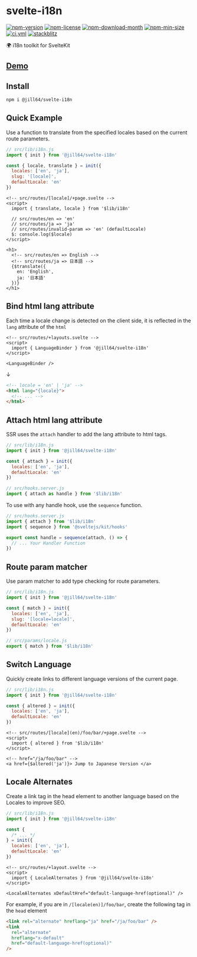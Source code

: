 <!----- BEGIN GHOST DOCS HEADER ----->

# svelte-i18n

[![npm-version](https://img.shields.io/npm/v/@jill64/svelte-i18n)](https://npmjs.com/package/@jill64/svelte-i18n) [![npm-license](https://img.shields.io/npm/l/@jill64/svelte-i18n)](https://npmjs.com/package/@jill64/svelte-i18n) [![npm-download-month](https://img.shields.io/npm/dm/@jill64/svelte-i18n)](https://npmjs.com/package/@jill64/svelte-i18n) [![npm-min-size](https://img.shields.io/bundlephobia/min/@jill64/svelte-i18n)](https://npmjs.com/package/@jill64/svelte-i18n) [![ci.yml](https://github.com/jill64/svelte-i18n/actions/workflows/ci.yml/badge.svg)](https://github.com/jill64/svelte-i18n/actions/workflows/ci.yml) [![stackblitz](https://img.shields.io/badge/StackBlitz-jill64--svelte--i18n-dodgerblue)](https://stackblitz.com/edit/jill64-svelte-i18n?file=src%2Flib%2Fi18n.js)

🌍 i18n toolkit for SvelteKit

## [Demo](https://stackblitz.com/edit/jill64-svelte-i18n?file=src%2Flib%2Fi18n.js)

<!----- END GHOST DOCS HEADER ----->

## Install

```sh
npm i @jill64/svelte-i18n
```

## Quick Example

Use a function to translate from the specified locales based on the current route parameters.

```js:src/lib/i18n.js
// src/lib/i18n.js
import { init } from '@jill64/svelte-i18n'

const { locale, translate } = init({
  locales: ['en', 'ja'],
  slug: '[locale]',
  defaultLocale: 'en'
})
```

```svelte
<!-- src/routes/[locale]/+page.svelte -->
<script>
  import { translate, locale } from '$lib/i18n'

  // src/routes/en => 'en'
  // src/routes/ja => 'ja'
  // src/routes/invalid-param => 'en' (defaultLocale)
  $: console.log($locale)
</script>

<h1>
  <!-- src/routes/en => English -->
  <!-- src/routes/ja => 日本語 -->
  {$translate({
    en: 'English',
    ja: '日本語'
  })}
</h1>
```

## Bind html lang attribute

Each time a locale change is detected on the client side, it is reflected in the `lang` attribute of the `html`

```svelte
<!-- src/routes/+layouts.svelte -->
<script>
  import { LanguageBinder } from '@jill64/svelte-i18n'
</script>

<LanguageBinder />
```

↓

```html
<!-- locale = 'en' | 'ja' -->
<html lang="{locale}">
  <!-- ... -->
</html>
```

## Attach html lang attribute

SSR uses the `attach` handler to add the lang attribute to html tags.

```js:src/lib/i18n.js
// src/lib/i18n.js
import { init } from '@jill64/svelte-i18n'

const { attach } = init({
  locales: ['en', 'ja'],
  defaultLocale: 'en'
})
```

```js:src/hooks.server.js
// src/hooks.server.js
import { attach as handle } from '$lib/i18n'
```

To use with any handle hook, use the `sequence` function.

```js:src/hooks.server.js
// src/hooks.server.js
import { attach } from '$lib/i18n'
import { sequence } from '@sveltejs/kit/hooks'

export const handle = sequence(attach, () => {
  // ... Your Handler Function
})
```

## Route param matcher

Use param matcher to add type checking for route parameters.

```js:src/lib/i18n.js
// src/lib/i18n.js
import { init } from '@jill64/svelte-i18n'

const { match } = init({
  locales: ['en', 'ja'],
  slug: '[locale=locale]',
  defaultLocale: 'en'
})
```

```js:src/params/locale.js
// src/params/locale.js
export { match } from '$lib/i18n'
```

## Switch Language

Quickly create links to different language versions of the current page.

```js:src/lib/i18n.js
// src/lib/i18n.js
import { init } from '@jill64/svelte-i18n'

const { altered } = init({
  locales: ['en', 'ja'],
  defaultLocale: 'en'
})
```

```svelte
<!-- src/routes/[locale](en)/foo/bar/+page.svelte -->
<script>
  import { altered } from '$lib/i18n'
</script>

<!-- href="/ja/foo/bar" -->
<a href={$altered('ja')}> Jump to Japanese Version </a>
```

## Locale Alternates

Create a link tag in the head element to another language based on the Locales to improve SEO.

```js:src/lib/i18n.js
// src/lib/i18n.js
import { init } from '@jill64/svelte-i18n'

const {
  /* ... */
} = init({
  locales: ['en', 'ja'],
  defaultLocale: 'en'
})
```

```svelte
<!-- src/routes/+layout.svelte -->
<script>
  import { LocaleAlternates } from '@jill64/svelte-i18n'
</script>

<LocaleAlternates xDefaultHref="default-language-href(optional)" />
```

For example, if you are in `/[locale(en)]/foo/bar`, create the following tag in the `head` element

```html
<link rel="alternate" hreflang="ja" href="/ja/foo/bar" />
<link
  rel="alternate"
  hreflang="x-default"
  href="default-language-href(optional)"
/>
```
